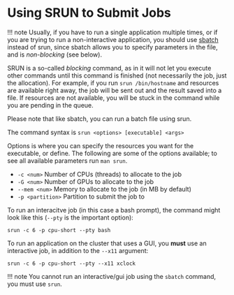 # Using SRUN to Submit Jobs #

!!! note 
    Usually, if you have to run a single application multiple times, or if you are trying to run a non-interactive application, you should use [sbatch](sbatch.md) instead of srun, since sbatch allows you to specify parameters in the file, and is *non-blocking* (see below).

SRUN is a so-called *blocking* command, as in it will not let you execute other commands until this command is finished (not necessarily the job, just the allocation). For example, if you run `srun /bin/hostname` and resources are available right away, the job will be sent out and the result saved into a file. If resources are not available, you will be stuck in the command while you are pending in the queue.

Please note that like sbatch, you can run a batch file using srun.

The command syntax is `srun <options> [executable] <args>`

Options is where you can specify the resources you want for the executable, or define. The following are some of the options available; to see all available parameters run `man srun`.

* `-c <num>` Number of CPUs (threads) to allocate to the job
* `-G <num>` Number of GPUs to allocate to the job
* `--mem <num>` Memory to allocate to the job (in MB by default)
* `-p <partition>` Partition to submit the job to

To run an interacitve job (in this case a bash prompt), the command might look like this (`--pty` is the important option):
```
srun -c 6 -p cpu-short --pty bash
```
To run an application on the cluster that uses a GUI, you **must** use an interactive job, in addition to the `--x11` argument:
```
srun -c 6 -p cpu-short --pty --x11 xclock
```
!!! note
    You cannot run an interactive/gui job using the `sbatch` command, you must use `srun`.